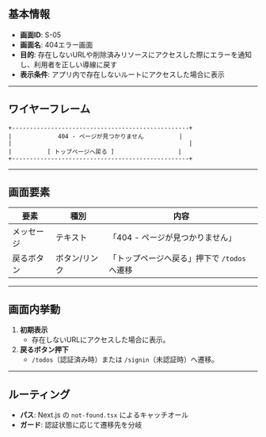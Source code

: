 ## 基本情報
- **画面ID**: S-05
- **画面名**: 404エラー画面
- **目的**: 存在しないURLや削除済みリソースにアクセスした際にエラーを通知し、利用者を正しい導線に戻す
- **表示条件**: アプリ内で存在しないルートにアクセスした場合に表示

---
## ワイヤーフレーム

```
+--------------------------------------------------+
|             404 - ページが見つかりません          |
|                                                  |
|          [ トップページへ戻る ]                  |
+--------------------------------------------------+
```

---
## 画面要素

| 要素    | 種別      | 内容                          |
| ----- | ------- | --------------------------- |
| メッセージ | テキスト    | 「404 - ページが見つかりません」         |
| 戻るボタン | ボタン/リンク | 「トップページへ戻る」押下で `/todos` へ遷移 |

---
## 画面内挙動
1. **初期表示**
    - 存在しないURLにアクセスした場合に表示。
2. **戻るボタン押下**
    - `/todos`（認証済み時）または `/signin`（未認証時）へ遷移。

---
## ルーティング
- **パス**: Next.js の `not-found.tsx` によるキャッチオール
- **ガード**: 認証状態に応じて遷移先を分岐